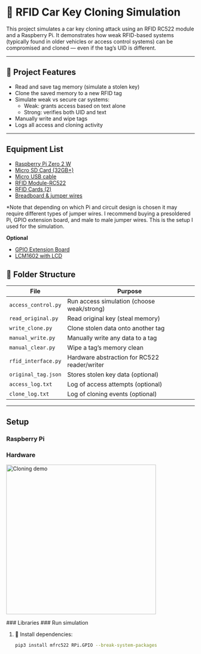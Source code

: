 # 🔐 RFID Car Key Cloning Simulation

This project simulates a car key cloning attack using an RFID RC522 module and a Raspberry Pi. It demonstrates how weak RFID-based systems (typically found in older vehicles or access control systems) can be compromised and cloned — even if the tag’s UID is different.

---

## 🚗 Project Features

- Read and save tag memory (simulate a stolen key)
- Clone the saved memory to a new RFID tag
- Simulate weak vs secure car systems:
  - Weak: grants access based on text alone
  - Strong: verifies both UID and text
- Manually write and wipe tags
- Logs all access and cloning activity

---

## Equipment List
- [Raspberry Pi Zero 2 W](https://www.amazon.com/Pi-Zero-WH-Quad-Core-Bluetooth/dp/B0DKKXS4RV/ref=sr_1_1?crid=2VR6CEIAORCG1&dib=eyJ2IjoiMSJ9.KlhfpgHSKPo1ghamKtLQM0alINrbCoQhn-Ez1CAJaov4YWnC1cxI8k4aAVib31h4SQ9AVxwbOINlsdxp5mO9BfEDZsSq7TslLeG7slYauyesJ7uytFyshQ_PVM0mhShjM5QjUHVhdj8OP6u1qkykwusRTxDjcJiPNpAyQtv7YBOiBcDPOOp-u43qwY5N8IzOAGvHI6mE_ZhjNKsSnqXKrVZ1HiT8v4k8EfOANfOroVg.fsERPfWEK9gjXhEW6Z27ERRuUBrmR7kd4a6hlQcJv8U&dib_tag=se&keywords=raspberry%2Bpi%2Bzero%2B2%2Bw&qid=1744046917&sprefix=raspberry%2Bpi%2Bzero%2B2%2B%2Caps%2C130&sr=8-1&th=1) 
- [Micro SD Card (32GB+)](https://www.amazon.com/SanDisk-2-Pack-microSDHC-Memory-2x32GB/dp/B08J4HJ98L/ref=sr_1_3?crid=RK7M8M7JCSYY&dib=eyJ2IjoiMSJ9.-14J3gHOFbHKiyXMk5PaYNqTrD5JpQUTyqDrVcHVPj08Fcdgb_P9GeM-5YnBmnVX38aGySEs0nTq6zfo5XOqP-QWaaLjhrCQXGsaB4T7SnRF39l4wFPJkdtuBvpbaF8Er3iiaLNpMp3iglQFLRFmd-FDMMlQ18wElW5kkbk3O7YIST7RTWuHos5aV912_Gwd-9vAJCRHX7yXQEWtbaFlB_RBe4d5NaFJ4coj_vXLnrw.HsY_h39shdFoJiDm1VuyhP9tQHYz0Totk6Q8k9gXAT8&dib_tag=se&keywords=micro%2Bsd%2Bcard%2B32%2Bgb&qid=1744047542&sprefix=micro%2Bsd%2Bcard%2B32%2Bg%2Caps%2C135&sr=8-3&th=1)
- [Micro USB cable](https://www.amazon.com/Amazon-Basics-Charging-Transfer-Gold-Plated/dp/B0711PVX6Z/ref=sr_1_3?crid=3AYW4QKN966C0&dib=eyJ2IjoiMSJ9.6kEw1NDjxVNHbG3W-BdrmCkrDxZPjY4zlVfTNDwfJG4F_CMWflkMkVBkcnF8Px4Jme9-JtUwjbxO-HzB0IUys_HJt5_Lxy7ItJcRpPWu8RveVRZy9Mci0phhhJxYSjePfv-n2-RFJDH9PcD1_B_VRxBkULK5gWf4NM3bRR2Y6VMZ4kKcftK_ck1ORe-vOv_p3ZHvfmCfREXIN7oq4UNABPHnNJQ58no4_rJ5ZTNt94g.j8bBZJUzkfa3SxgSyNx-_ekWKlZAeE0cYGnKLq9I7j8&dib_tag=se&keywords=micro%2Busb%2Bcable%2Bfor%2Braspberry%2Bpi&qid=1744047609&sprefix=micro%2Busb%2Bcable%2Bfor%2Braspb%2Caps%2C122&sr=8-3&th=1)
- [RFID Module-RC522](https://www.amazon.com/SunFounder-Mifare-Reader-Arduino-Raspberry/dp/B07KGBJ9VG/ref=sr_1_8?crid=3J5OV0LPZ6Z2O&dib=eyJ2IjoiMSJ9.2BgAhpDQBZFRD2-EI6NfqCl1eJWQ7C10RvKDeF4Y4MDoTwqCWpTWZMK7-OQNKjSO9SRoXh413Oy_Vs3fhUq9-maMS8eqXE81hn58WcHG2RZio8tUKol5MpxImYxn-52NA69KSFgcATRPquc937_vXtsNoPRte5qhwnBwUFsVS-wJUQ2frr7Dn7L_FPQRXNSwtBnsq6x8A6e9TBvVYZzHMVoEbCd-dHdKy2Jo7HUYBeU.tSXlWJln0U2UrIkxps9fCDr5mK4bJ6KsAs9nSlVw4OQ&dib_tag=se&keywords=rfid+modules+soldered&qid=1744047677&sprefix=rfid+modules+soldered%2Caps%2C86&sr=8-8)
- [RFID Cards (2)](https://www.amazon.com/Meipire-13-56MHz-Classic-ISO14443A-Printable/dp/B07S63VT7X/ref=sr_1_2_sspa?crid=L2OL4P65M9EP&dib=eyJ2IjoiMSJ9.mgZeL9BgpbaafznZISMUkWSQCve7p0rxth0FrNqW1OXhtfcP8oeE9iSMKau_9SXeCBxhssrue3lg6pAEPfH4ncpBDfejOK20nRBo0dB5y_pWeOoQBVQVWIW-a_PfrLTIo5FQdcmGi9NjK6Z-QyXlC5ZZo0WPxK4nFwIDKyzn8D2egPHytv73mHIQtz9jSoT6w8_dRXbRZ4YWXJx4vSZXPpKgUmiSxz6E4HeyIaLVbP4WbXVuN_9Q6YrChBFLeHyOFZyLvd3NQBRPbGL990jeRxECDsLBp-X_GSFeW7vsMxI.4n649h_qnbCdCcFiOHkLV1XytjGLne-L1mXfVkmYGAg&dib_tag=se&keywords=rfid%2Bcard&qid=1744047726&sprefix=rfid%2Bcard%2Caps%2C103&sr=8-2-spons&sp_csd=d2lkZ2V0TmFtZT1zcF9hdGY&th=1)
- [Breadboard & jumper wires](https://www.amazon.com/BOJACK-Values-Solderless-Breadboard-Flexible/dp/B08Y59P6D1/ref=sr_1_3?crid=2CEY1CCPHSWYY&dib=eyJ2IjoiMSJ9.5Z5yTwL-oa1r18Ah_zf9OXg0u1AVX54R3VfgSdqpBoRUNKgai9y4cFZQSmx0YU9Lmy-qrEeSR3vQfc8-tijcR50B8JLLGTJIXhMgl6MIYSnfPQmVmvcSF0M2w8enDXg7nAqCuSnsgrD0IGtH6DmlryNjCbzb7XZR6MpiOpKt1UGJWV0vH5zRaxLuddSwClZtJYmy_Gl1PbC8cwWrwqNA_mNis2-c7mvFFH0s40XneyA.xFhRILhM0hHLwoNCb82KdR8P7-A-LtIl_I7CG4MGltg&dib_tag=se&keywords=breadboard&qid=1744047799&sprefix=breadboar%2Caps%2C151&sr=8-3)

*Note that depending on which Pi and circuit design is chosen it may require different types of jumper wires. I recommend buying a presoldered Pi, GPIO extension board, and male to male jumper wires. This is the setup I used for the simulation. 

**Optional**
- [GPIO Extension Board](https://www.amazon.com/Quluxe-Breakout-Expansion-Assembled-Raspberry/dp/B08D3S6FGH/ref=sr_1_3?crid=3RZ0988LAEAN9&dib=eyJ2IjoiMSJ9.7AeraYdQbqWasB_iyUn19B3qVIpW3FEF9luS7P8ymaMv8t6LqZpI7B3s7MsNfCm8PqGwA-W1wKcwpyrRmSDORq8qlfmjokcP7Q-G0Y02uarV7uO4z8VNxAgSDthZiHetPsQm4rpIGCM8iEicu_SsyX2mJwjK43LQQGoWjC2nQ5K7rrUml62TD_qP4dad8uOjhTTsfbKEbxr-JsXXq0DP6yvZtU04DB_-ZAYRXKWWIKU.CUcGI_4VSj83VNnpwZ5HZL1rMgEX8zjQf-KYQtiNKyg&dib_tag=se&keywords=raspberry+pi+gpio+expansion+board&qid=1744047258&sprefix=raspberry+pi+gpio+expansion+boar%2Caps%2C117&sr=8-3)
- [LCM1602 with LCD](https://www.amazon.com/Freenove-Display-Compatible-Arduino-Raspberry/dp/B0B76Z83Y4/ref=sr_1_1_sspa?crid=3SKH4M30PLI1Q&dib=eyJ2IjoiMSJ9.U2PsoZcMntwSMou6IwN7vrx1GOvgHD22hQ1h8gJqNJXPOjeW75n32NpU5L0bYd7TWoZwBsrhRKXUoYcpQILiWEjCM1DgTY4L38eNVNhblRwoSPMc41RSS1e3JY9NsdL974eKOidw-PPcegHdQbMg1HmCUuJFTiGKgKkQJBZfpaOSkRdWvR8A8t73BrfbHbKMWQ3OKL9-uJTrm5Fa26jaCHIas-GxMKr_37rEbfJtloU.8u6Wh32Xd-oJZ1G4IXsiEHcB35bRAmt_IMw_uykMfjA&dib_tag=se&keywords=LCM1602%2Bi2c&qid=1744048032&sprefix=lcm1602%2Bi2c%2Caps%2C92&sr=8-1-spons&sp_csd=d2lkZ2V0TmFtZT1zcF9hdGY&th=1)


## 📁 Folder Structure

| File                | Purpose                                      |
|---------------------|----------------------------------------------|
| `access_control.py` | Run access simulation (choose weak/strong)   |
| `read_original.py`  | Read original key (steal memory)             |
| `write_clone.py`    | Clone stolen data onto another tag           |
| `manual_write.py`   | Manually write any data to a tag             |
| `manual_clear.py`   | Wipe a tag’s memory clean                    |
| `rfid_interface.py` | Hardware abstraction for RC522 reader/writer |
| `original_tag.json` | Stores stolen key data (optional)            |
| `access_log.txt`    | Log of access attempts (optional)            |
| `clone_log.txt`     | Log of cloning events (optional)             |

---

## Setup
### Raspberry Pi
### Hardware
<p>
  <img src="https://github.com/user-attachments/assets/0fbb160c-f1e9-4b82-95b1-968083b7fde3" alt="Cloning demo" width="400">
</p>
### Libraries
### Run simulation

1. 🔧 Install dependencies:
   ```bash
   pip3 install mfrc522 RPi.GPIO --break-system-packages
